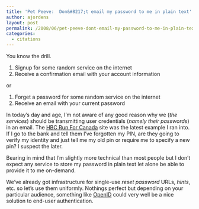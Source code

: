 ```yaml
---
title: 'Pet Peeve:  Don&#8217;t email my password to me in plain text'
author: ajordens
layout: post
permalink: /2008/06/pet-peeve-dont-email-my-password-to-me-in-plain-text/
categories:
  - citations
---
```

You know the drill.

  1. Signup for some random service on the internet
  2. Receive a confirmation email with your account information

or

  1. Forget a password for some random service on the internet
  2. Receive an email with your current password

In today&#8217;s day and age, I&#8217;m not aware of any good reason why we (*the services*) should be transmitting user credentials (*namely their passwords*) in an email. The [HBC Run For Canada][1] site was the latest example I ran into. If I go to the bank and tell them I&#8217;ve forgotten my PIN, are they going to verify my identity and just tell me my old pin or require me to specify a new pin? I suspect the later.

Bearing in mind that I&#8217;m slightly more technical than most people but I don&#8217;t expect any service to store my password in plain text let alone be able to provide it to me on-demand.

We&#8217;ve already got infrastructure for single-use *reset password* URLs, *hints*, etc. so let&#8217;s use them uniformly. Nothings perfect but depending on your particular audience, something like [OpenID][2] could very well be a nice solution to end-user authentication.

 [1]: http://www.hbcrunforcanada.ca/2008/index.php
 [2]: http://openid.net